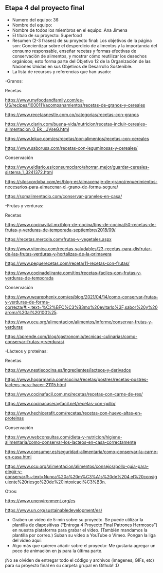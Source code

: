 ## Etapa 4 del proyecto final

- Numero del equipo: 36
- Nombre del equipo: 
- Nombre de todos los miembros en el equipo: Ana Jimena
- El título de su proyecto: Superfood
- Resumen (2-3 frases) de su proyecto final:
  Los objetivos de la página son: Concientizar sobre el desperdicio de alimentos y la importancia del consumo responsable, enseñar recetas y formas efectivas de conservación de alimentos, y mostrar cómo reutilizar los desechos orgánicos; esto forma parte del Objetivo 12 de la Organización de las Naciones Unidas en sus Objetivos de Desarrollo Sostenible.
- La lista de recursos y referencias que han usado:

-Granos:

Recetas

https://www.myfoodandfamily.com/es-US/recipes/1000111/acompanamientos/recetas-de-granos-y-cereales

https://www.recetasnestle.com.co/categorias/recetas-con-granos

https://www.clarin.com/buena-vida/nutricion/recetas-incluir-cereales-alimentacion_0_Bk__JVseG.html

https://www.lekue.com/es/recetas/por-alimentos/recetas-con-cereales

https://www.saborusa.com/recetas-con-leguminosas-y-cereales/

Conservación

https://www.eldiario.es/consumoclaro/ahorrar_mejor/guardar-cereales-sistema_1_3241372.html

https://siloscordoba.com/es/blog-es/almacenaje-de-grano/requerimientos-necesarios-para-almacenar-el-grano-de-forma-segura/

https://somalimentacio.com/conservar-graneles-en-casa/

-Frutas y verduras:

Recetas

https://www.cocinavital.mx/blog-de-cocina/tips-de-cocina/50-recetas-de-frutas-y-verduras-de-temporada-septiembre/2018/09/

https://recetas.mercola.com/frutas-y-vegetales.aspx

https://www.vitonica.com/recetas-saludables/23-recetas-para-disfrutar-de-las-frutas-verduras-y-hortalizas-de-la-primavera

https://www.pequerecetas.com/receta/11-recetas-con-frutas/

https://www.cocinadelirante.com/tips/recetas-faciles-con-frutas-y-verduras-de-temporada

Conservación

https://www.wearephenix.com/es/blog/2021/04/14/como-conservar-frutas-y-verduras-de-forma-correcta/#:~:text=%C2%BFC%C3%B3mo%20evitarlo%3F,sabor%20y%20aroma%20al%20100%25.

https://www.ocu.org/alimentacion/alimentos/informe/conservar-frutas-y-verduras

https://aprende.com/blog/gastronomia/tecnicas-culinarias/como-conservar-frutas-y-verduras/

-Lácteos y proteínas:

Recetas

https://www.nestlecocina.es/ingredientes/lacteos-y-derivados

https://www.hogarmania.com/cocina/recetas/postres/recetas-postres-lacteos-para-hacer-21115.html

https://www.cocinafacil.com.mx/recetas/recetas-con-carne-de-res/

https://www.cocinacaserayfacil.net/recetas-con-pollo/

https://www.hechicerafit.com/recetas/recetas-con-huevo-altas-en-proteinas

Conservación

https://www.webconsultas.com/dieta-y-nutricion/higiene-alimentaria/como-conservar-los-lacteos-en-casa-correctamente

https://www.consumer.es/seguridad-alimentaria/como-conservar-la-carne-en-casa.html

https://www.ocu.org/alimentacion/alimentos/consejos/pollo-guia-para-elegir-y-conservar#:~:text=Nunca%20a%20m%C3%A1s%20de%204,el%20consiguiente%20riesgo%20de%20intoxicaci%C3%B3n.

Otros:

https://www.unenvironment.org/es

https://www.un.org/sustainabledevelopment/es/

- Graben un video de 5-min sobre su proyecto. Se puede utilizar la plantilla de diapositivas (“Entrega 4 Proyecto Final Patrones Hermosos”) en nuestra plataforma para grabar el video. (También mandamos la plantilla por correo.) Suban su vídeo a YouTube o Vimeo. Pongan la liga del vídeo aquí: 
- Algo más que quieren añadir sobre el proyecto: Me gustaría agregar un poco de animación en js para la última parte.

¡No se olviden de entregar todo el código y archivos (imagenes, GIFs, etc) para su proyecto final en su carpeta grupal en Github! :D
